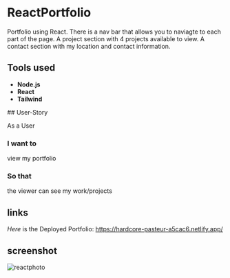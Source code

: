 # ReactPortfolio
Portfolio using React. There is a nav bar that allows you to naviagte to each part of the page. A project section with 4 projects available to view. A contact section with my location and contact information. 
## Tools used 
  <ul>
    <li><strong>Node.js</strong></li>
    <li><strong>React</strong></li>
    <li><strong>Tailwind</strong></li>
</ul><p>
## User-Story <p>
As a User

### I want to
  view my portfolio

### So that 
the viewer can see my work/projects

## links 
 *Here* is the Deployed Portfolio: https://hardcore-pasteur-a5cac6.netlify.app/
  
## screenshot
![reactphoto](https://user-images.githubusercontent.com/84878209/144316074-2ae0db83-68dc-4819-937e-ce5a955080ef.png)
